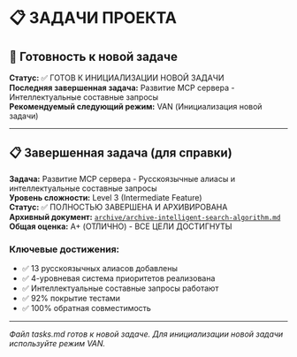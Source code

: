 # 📋 ЗАДАЧИ ПРОЕКТА

## 🎯 Готовность к новой задаче

**Статус:** ✅ ГОТОВ К ИНИЦИАЛИЗАЦИИ НОВОЙ ЗАДАЧИ  
**Последняя завершенная задача:** Развитие MCP сервера - Интеллектуальные составные запросы  
**Рекомендуемый следующий режим:** VAN (Инициализация новой задачи)

---

## 📋 Завершенная задача (для справки)

**Задача:** Развитие MCP сервера - Русскоязычные алиасы и интеллектуальные составные запросы  
**Уровень сложности:** Level 3 (Intermediate Feature)  
**Статус:** ✅ ПОЛНОСТЬЮ ЗАВЕРШЕНА И АРХИВИРОВАНА  
**Архивный документ:** [`archive/archive-intelligent-search-algorithm.md`](archive/archive-intelligent-search-algorithm.md)  
**Общая оценка:** A+ (ОТЛИЧНО) - ВСЕ ЦЕЛИ ДОСТИГНУТЫ

### Ключевые достижения:
- ✅ 13 русскоязычных алиасов добавлены
- ✅ 4-уровневая система приоритетов реализована  
- ✅ Интеллектуальные составные запросы работают
- ✅ 92% покрытие тестами
- ✅ 100% обратная совместимость

---

*Файл tasks.md готов к новой задаче. Для инициализации новой задачи используйте режим VAN.*
